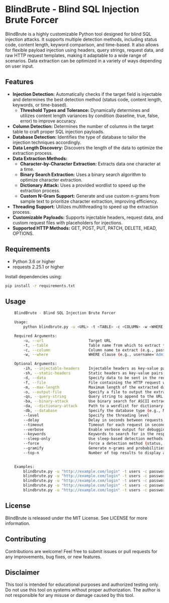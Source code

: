 # BlindBrute - Blind SQL Injection Brute Forcer

BlindBrute is a highly customizable Python tool designed for blind SQL injection attacks. It supports multiple detection methods, including status code, content length, keyword comparison, and time-based. It also allows for flexible payload injection using headers, query strings, request data, and raw HTTP request templates, making it adaptable to a wide range of scenarios. Data extraction can be optimized in a variety of ways depending on user input. 

## Features
 - **Injection Detection:** Automatically checks if the target field is injectable and determines the best detection method (status code, content length, keywords, or time-based).
   - **Threshold Types and Tolerance:** Dynamically determines and utilizes content length variances by condition (baseline, true, false, error) to improve accuracy.
 - **Column Detection:** Determines the number of columns in the target table to craft proper SQL injection payloads.
 - **Database Detection:** Identifies the type of database to tailor the injection techniques accordingly.
 - **Data Length Discovery:** Discovers the length of the data to optimize the extraction process.
 - **Data Extraction Methods:**
    - **Character-by-Character Extraction:** Extracts data one character at a time.
    - **Binary Search Extraction:** Uses a binary search algorithm to optimize character extraction.
    - **Dictionary Attack:** Uses a provided wordlist to speed up the extraction process.
    - **Custom N-Gram Support:** Generate and use custom n-grams from sample text to prioritize character extraction, improving efficiency.
 - **Threading Support:** Utilizes multithreading to speed up the extraction process.
 - **Customizable Payloads:** Supports injectable headers, request data, and custom request files with placeholders for injections.
 - **Supported HTTP Methods:** GET, POST, PUT, PATCH, DELETE, HEAD, OPTIONS.

## Requirements

 - Python 3.6 or higher
 - requests 2.25.1 or higher

Install dependencies using:

```bash
pip install -r requirements.txt
```

## Usage

```bash
    BlindBrute - Blind SQL Injection Brute Forcer

    Usage:
        python blindbrute.py -u <URL> -t <TABLE> -c <COLUMN> -w <WHERE CLAUSE> [options]

    Required Arguments:
        -u, --url                    Target URL
        -t, --table                  Table name from which to extract the data (e.g., users)
        -c, --column                 Column name to extract (e.g., password)
        -w, --where                  WHERE clause (e.g., username='Administrator')

    Optional Arguments:
        -ih, --injectable-headers    Injectable headers as key-value pairs (e.g., -ih Referer http://www.example.com)
        -sh, --static-headers        Static headers as key-value pairs that do not contain payloads
        -d, --data                   Specify data to be sent in the request body. Changes request type to POST. INJECT placeholder will be replaced with the payload.
        -f, --file                   File containing the HTTP request with 'INJECT' placeholder for payloads
        -m, --max-length             Maximum length of the extracted data that the script will check for (default: 1000)
        -o, --output-file            Specify a file to output the extracted data
        -qs, --query-string          Query string to append to the URL for GET requests. INJECT placeholder will be replaced with the payload.
        -ba, --binary-attack         Use binary search for ASCII extraction. HIGHLY recommended if character case matters.
        -da, --dictionary-attack     Path to a wordlist for dictionary-based extraction
        -db, --database              Specify the database type (e.g., MySQL, PostgreSQL)
        --level                      Specify the threading level
        --delay                      Delay in seconds between requests to bypass rate limiting
        --timeout                    Timeout for each request in seconds (default: 10)
        --verbose                    Enable verbose output for debugging
        --keywords                   Keywords to search for in the response text
        --sleep-only                 Use sleep-based detection methods strictly. Accepts whole numbers as sleep times. Sleep time must be >= 1. (default: 10)
        --force                      Force a detection method (status, content, keyword, or sleep)
        --gramify                    Generate n-grams and probabilities from the provided file path
        --top-n                      Number of top results to display and save for n-grams. Less is often more here.
    

    Examples:
        blindbrute.py -u "http://example.com/login" -t users -c password -w "username='admin'" -d "username=sam&password=samspasswordINJECT"
        blindbrute.py -u "http://example.com/login" -t users -c password -w "username='admin'" -ih Cookie "SESSION=abc123"
        blindbrute.py -u "http://example.com/login" -t users -c password -w "username='admin'" -qs "id=23875INJECT&Submit=Submit"
        blindbrute.py -u "http://example.com/login" -t users -c password -w "username='admin'" -f request.txt --binary-attack
        blindbrute.py -u "http://example.com/login" -t users -c password -w "username='admin'" -f request.txt --force keyword --keywords MISSING,error,exists -db MariaDB
```

## License

BlindBrute is released under the MIT License. See LICENSE for more information.

## Contributing

Contributions are welcome! Feel free to submit issues or pull requests for any improvements, bug fixes, or new features.

## Disclaimer
This tool is intended for educational purposes and authorized testing only. Do not use this tool on systems without proper authorization. The author is not responsible for any misuse or damage caused by this tool.
